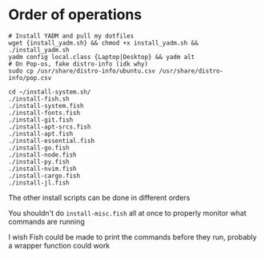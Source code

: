 # Order of operations

```
# Install YADM and pull my dotfiles
wget {install_yadm.sh} && chmod +x install_yadm.sh && ./install_yadm.sh
yadm config local.class {Laptop|Desktop} && yadm alt
# On Pop-os, fake distro-info (idk why)
sudo cp /usr/share/distro-info/ubuntu.csv /usr/share/distro-info/pop.csv

cd ~/install-system.sh/
./install-fish.sh
./install-system.fish
./install-fonts.fish
./install-git.fish
./install-apt-srcs.fish
./install-apt.fish
./install-essential.fish
./install-go.fish
./install-node.fish
./install-py.fish
./install-nvim.fish
./install-cargo.fish
./install-jl.fish
```

The other install scripts can be done in different orders

You shouldn't do `install-misc.fish` all at once to properly monitor what commands are running

I wish Fish could be made to print the commands before they run, probably a wrapper function could work
